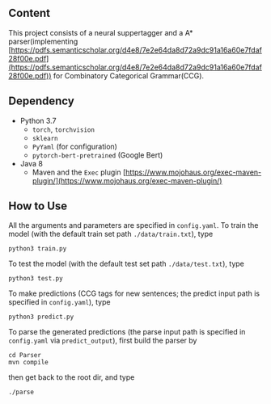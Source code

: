 ## Content
This project consists of a neural suppertagger and a A* parser(implementing [https://pdfs.semanticscholar.org/d4e8/7e2e64da8d72a9dc91a16a60e7fdaf28f00e.pdf](https://pdfs.semanticscholar.org/d4e8/7e2e64da8d72a9dc91a16a60e7fdaf28f00e.pdf)) for Combinatory Categorical Grammar(CCG).

## Dependency
- Python 3.7
    - `torch`, `torchvision`
    - `sklearn`
    - `PyYaml` (for configuration)
    - `pytorch-bert-pretrained` (Google Bert)
-  Java 8
    - Maven and the `Exec` plugin [https://www.mojohaus.org/exec-maven-plugin/](https://www.mojohaus.org/exec-maven-plugin/)

## How to Use
All the arguments and parameters are specified in `config.yaml`. To train the model (with the default train set path `./data/train.txt`), type

    python3 train.py

To test the model (with the default test set path `./data/test.txt`), type

    python3 test.py

To make predictions (CCG tags for new sentences; the predict input path is specified in `config.yaml`), type

    python3 predict.py

To parse the generated predictions (the parse input path is specified in `config.yaml` via `predict_output`), first build the parser by

    cd Parser
    mvn compile

then get back to the root dir, and type

    ./parse 

